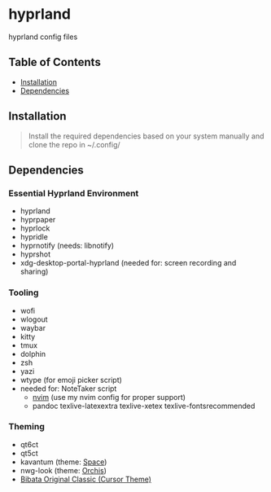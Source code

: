 # hyprland
hyprland config files

## Table of Contents

-   [Installation](#installation)
-   [Dependencies](#dependencies)

## Installation

> Install the required dependencies based on your system manually and clone the repo in ~/.config/

## Dependencies

### Essential Hyprland Environment
- hyprland
- hyprpaper
- hyprlock
- hypridle
- hyprnotify (needs: libnotify)
- hyprshot
- xdg-desktop-portal-hyprland (needed for: screen recording and sharing)

### Tooling
- wofi 
- wlogout 
- waybar 
- kitty 
- tmux 
- dolphin 
- zsh 
- yazi
- wtype (for emoji picker script)
- needed for: NoteTaker script
    - [nvim](https://github.com/dj8888/.config-nvim) (use my nvim config for proper support)
    - pandoc texlive-latexextra texlive-xetex texlive-fontsrecommended

### Theming
- qt6ct 
- qt5ct 
- kavantum (theme: [Space](https://github.com/EliverLara/Space-kde))
- nwg-look (theme: [Orchis](https://github.com/vinceliuice/Orchis-theme))
- [Bibata Original Classic (Cursor Theme)](https://github.com/ful1e5/Bibata_Cursor)

